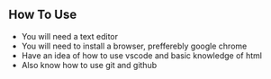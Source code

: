 

## How To Use

- You will need a text editor
- You will need to install a browser, prefferebly google chrome
- Have an idea of how to use vscode and basic knowledge of html
- Also know how to use git and github